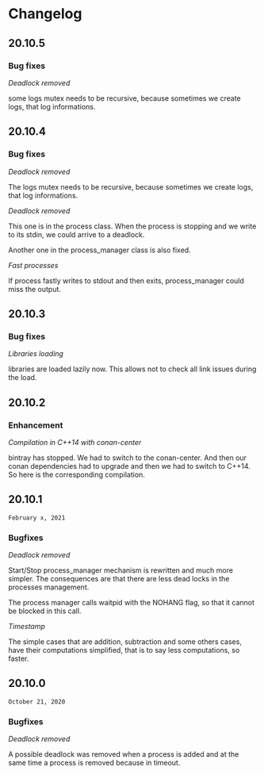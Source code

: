 # Changelog

## 20.10.5

### Bug fixes

*Deadlock removed*

some logs mutex needs to be recursive, because sometimes we create logs, that log
informations.
## 20.10.4

### Bug fixes

*Deadlock removed*

The logs mutex needs to be recursive, because sometimes we create logs, that log
informations.

*Deadlock removed*

This one is in the process class. When the process is stopping and we write to
its stdin, we could arrive to a deadlock.

Another one in the process\_manager class is also fixed.

*Fast processes*

If process fastly writes to stdout and then exits, process\_manager could miss
the output.

## 20.10.3

### Bug fixes

*Libraries loading*

libraries are loaded lazily now. This allows not to check all link issues during
the load.

## 20.10.2

### Enhancement

*Compilation in C++14 with conan-center*

bintray has stopped. We had to switch to the conan-center. And then our conan
dependencies had to upgrade and then we had to switch to C++14. So here is the
corresponding compilation.

## 20.10.1

`February x, 2021`

### Bugfixes

*Deadlock removed*

Start/Stop process\_manager mechanism is rewritten and much more simpler. The
consequences are that there are less dead locks in the processes management.

The process manager calls waitpid with the NOHANG flag, so that it cannot be
blocked in this call.

*Timestamp*

The simple cases that are addition, subtraction and some others cases, have
their computations simplified, that is to say less computations, so faster.

## 20.10.0

`October 21, 2020`

### Bugfixes

*Deadlock removed*

A possible deadlock was removed when a process is added and at the same time
a process is removed because in timeout.
